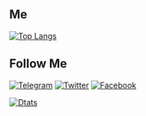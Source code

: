 
## Me
[![Top Langs](https://github-readme-stats-sigma-five.vercel.app/api/top-langs/?username=MaksimKosyanchuk&theme=nightowl&layout=compact)](https://github.com/MaksimKosyanchuk)

## Follow Me
[![Telegram](https://img.shields.io/badge/-Telegram-000000?style=for-the-badge&logo=Telegram&logoColor=	)](https://t.me/mak_sinus)
[![Twitter](https://img.shields.io/badge/-%20Twitter-000000?style=for-the-badge&logo=twitter&logoColor=3786ed)](https://twitter.com/Mak_Sinus)
[![Facebook](https://img.shields.io/badge/-%20Facebook-000000?style=for-the-badge&logo=facebook&logoColor=4c7cf5)](https://www.facebook.com/MakSinus)


[![Dtats](https://github-readme-stats-sigma-five.vercel.app/api?username=MaksimKosyanchuk&theme=nightowl)](https://github.com/MaksimKosyanchuk)
